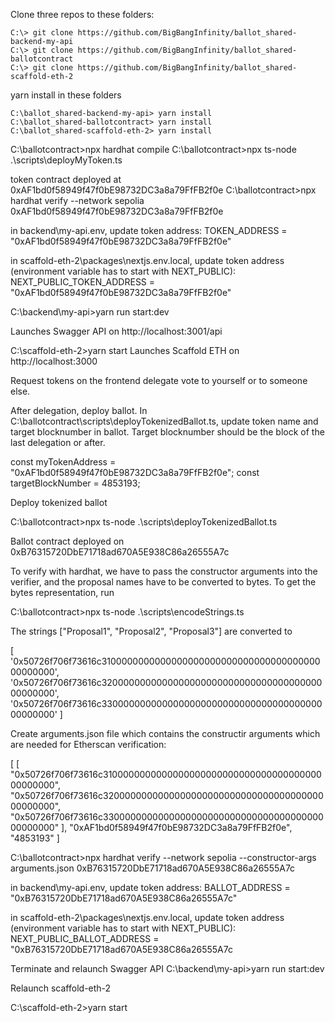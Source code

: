 Clone three repos to these folders:

```
C:\> git clone https://github.com/BigBangInfinity/ballot_shared-backend-my-api
C:\> git clone https://github.com/BigBangInfinity/ballot_shared-ballotcontract
C:\> git clone https://github.com/BigBangInfinity/ballot_shared-scaffold-eth-2
```

yarn install in these folders

```
C:\ballot_shared-backend-my-api> yarn install
C:\ballot_shared-ballotcontract> yarn install
C:\ballot_shared-scaffold-eth-2> yarn install
```

C:\ballotcontract>npx hardhat compile 
C:\ballotcontract>npx ts-node .\scripts\deployMyToken.ts

token contract deployed at 0xAF1bd0f58949f47f0bE98732DC3a8a79FfFB2f0e
C:\ballotcontract>npx hardhat verify --network sepolia 0xAF1bd0f58949f47f0bE98732DC3a8a79FfFB2f0e


in backend\my-api\.env, update token address:
TOKEN_ADDRESS = "0xAF1bd0f58949f47f0bE98732DC3a8a79FfFB2f0e"

in scaffold-eth-2\packages\nextjs\.env.local, update token address (environment variable has to start with NEXT_PUBLIC):
NEXT_PUBLIC_TOKEN_ADDRESS = "0xAF1bd0f58949f47f0bE98732DC3a8a79FfFB2f0e"



C:\backend\my-api>yarn run start:dev

Launches Swagger API on 
http://localhost:3001/api

C:\scaffold-eth-2>yarn start
Launches Scaffold ETH on 
http://localhost:3000

Request tokens on the frontend
delegate vote to yourself or to someone else.

After delegation, deploy ballot.
In  C:\ballotcontract\scripts\deployTokenizedBallot.ts,
update token name and target blocknumber in ballot.
Target blocknumber should be the block of the last delegation or after.

const myTokenAddress = "0xAF1bd0f58949f47f0bE98732DC3a8a79FfFB2f0e";
const targetBlockNumber = 4853193;

Deploy tokenized ballot

C:\ballotcontract>npx ts-node .\scripts\deployTokenizedBallot.ts

Ballot contract deployed on 0xB76315720DbE71718ad670A5E938C86a26555A7c

To verify with hardhat, we have to pass the constructor arguments into the verifier, and the proposal names have to be converted to bytes.
To get the bytes representation, run 

C:\ballotcontract>npx ts-node .\scripts\encodeStrings.ts 

The strings ["Proposal1", "Proposal2", "Proposal3"] are converted to 

[
  '0x50726f706f73616c310000000000000000000000000000000000000000000000',
  '0x50726f706f73616c320000000000000000000000000000000000000000000000',
  '0x50726f706f73616c330000000000000000000000000000000000000000000000'
]

Create arguments.json file which contains the constructir arguments which are needed for Etherscan verification:

[
    [
        "0x50726f706f73616c310000000000000000000000000000000000000000000000",
        "0x50726f706f73616c320000000000000000000000000000000000000000000000",
        "0x50726f706f73616c330000000000000000000000000000000000000000000000"
    ],
    "0xAF1bd0f58949f47f0bE98732DC3a8a79FfFB2f0e",
    "4853193"
]


C:\ballotcontract>npx hardhat verify --network sepolia --constructor-args arguments.json 0xB76315720DbE71718ad670A5E938C86a26555A7c 





in backend\my-api\.env, update token address:
BALLOT_ADDRESS = "0xB76315720DbE71718ad670A5E938C86a26555A7c"

in scaffold-eth-2\packages\nextjs\.env.local, update token address (environment variable has to start with NEXT_PUBLIC):
NEXT_PUBLIC_BALLOT_ADDRESS =  "0xB76315720DbE71718ad670A5E938C86a26555A7c

Terminate and relaunch Swagger API
C:\backend\my-api>yarn run start:dev

Relaunch scaffold-eth-2

C:\scaffold-eth-2>yarn start

